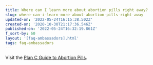 ```yaml
---
title: Where can I learn more about abortion pills right away?
slug: where-can-i-learn-more-about-abortion-pills-right-away
updated-on: '2022-05-24T16:15:38.502Z'
created-on: '2020-10-30T21:17:36.546Z'
published-on: '2022-05-24T16:32:19.861Z'
f_sort-by: 60
layout: '[faq-ambassadors].html'
tags: faq-ambassadors
---
```


Visit the [Plan C Guide to Abortion Pills](/guide).

